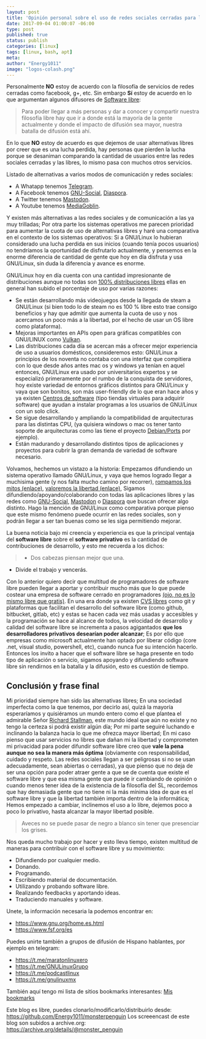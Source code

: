 ```yaml
---
layout: post
title: 'Opinión personal sobre el uso de redes sociales cerradas para la difusión del software libre'
date: 2017-09-04 01:00:07 -06:00
type: post
published: true
status: publish
categories: [linux]
tags: [linux, bash, apt]
meta:
author: "Energy1011"
image: "logos-colash.png"
---
```


Personalmente **NO** estoy de acuerdo con la filosofía de servicios de redes cerradas como facebook, g+, etc. Sin embargo **Sí** estoy de acuerdo en lo que argumentan algunos difusores de [Software libre](https://www.gnu.org/philosophy/free-sw.es.html):

> Para poder llegar a más personas y dar a conocer y compartir nuestra filosofía libre hay que ir a donde está la mayoría de la gente actualmente y donde el impacto de difusión sea mayor, nuestra batalla de difusión está ahí.

En lo que **NO** estoy de acuerdo es que dejemos de usar alternativas libres por creer que es una lucha perdida, hay personas que pierden la lucha porque se desaniman comparando la cantidad de usuarios entre las redes sociales cerradas y las libres, lo mismo pasa con muchos otros servicios.

Listado de alternativas a varios modos de comunicación y redes sociales:
- A Whatapp tenemos [Telegram](https://telegram.org/).
- A Facebook tenemos [GNU-Social](https://gnu.io/social/try/), [Diaspora](https://www.joindiaspora.com/).
- A Twitter tenemos [Mastodon](https://mastodon.social/about).
- A Youtube tenemos [MediaGoblin](https://mediagoblin.org/).

Y existen más alternativas a las redes sociales y de comunicación a las ya muy trilladas; Por otra parte los sistemas operativos me parecen prioridad para aumentar la cuota de uso de alternativas libres y haré una comparativa en el contexto de los sistemas operativos: Si a GNU/Linux lo hubieran considerado una lucha perdida en sus inicios (cuando tenía pocos usuarios) no tendríamos la oportunidad de disfrutarlo actualmente, y pensemos en la enorme diferencia de cantidad de gente que hoy en día disfruta y usa GNU/Linux, sin duda la diferencia y avance es enorme.

GNU/Linux hoy en día cuenta con una cantidad impresionante de distribuciones aunque no todas son [100% distribuciones libres](https://www.gnu.org/distros/) ellas en general han subido el porcentaje de uso por varias razones:
- Se están desarrollando más videojuegos desde la llegada de steam a GNU/Linux (si bien todo lo de steam no es 100 % libre esto trae consigo beneficios y hay que admitir que aumenta la cuota de uso y nos acercamos un poco más a la libertad, por el hecho de usar un OS libre como plataforma).
- Mejoras importantes en APIs open para gráficas compatibles con GNU/LINUX como [Vulkan](https://es.wikipedia.org/wiki/Vulkan).
- Las distribuciones cada día se acercan más a ofrecer mejor experiencia de uso a usuarios domésticos, consideremos esto: GNU/Linux a principios de los noventa no contaba con una interfaz que compitiera con lo que desde años antes mac os y windows ya tenían en aquel entonces, GNU/Linux era usado por universitarios expertos y se especializó primeramente por el rumbo de la conquista de servidores, hoy existe variedad de entornos gráficos distintos para GNU/Linux y vaya que son bonitos, son más user-friendly de lo que eran hace años y ya existen [Centros de software](https://es.wikipedia.org/wiki/Centro_de_software_de_Ubuntu) (tipo tiendas virtuales para adquirir software) que ayudan a instalar programas a los usuarios de GNU/Linux con un solo click.
- Se sigue desarrollando y ampliando la compatibilidad de arquitecturas para las distintas CPU, (ya quisiera windows o mac os tener tanto soporte de arquitecturas como las tiene el proyecto [Debian/Ports](https://www.debian.org/ports/index.es.html) por ejemplo).
- Están madurando y desarrollando distintos tipos de aplicaciones y proyectos para cubrir la gran demanda de variedad de software necesario.

Volvamos, hechemos un vistazo a la historia: Empezamos difundiendo un sistema operativo llamado GNU/Linux, y vaya que hemos logrado llegar a muchisima gente (y nos falta mucho camino por recorrer), [rompamos los mitos (enlace)](https://energy1011.github.io/monsterpenguin/post/2017/06/07/mitos-de-gnulinux-y-el-software-libre.html), [valoremos la libertad (enlace)](https://energy1011.github.io/monsterpenguin/post/2016/12/29/gnulinux-y-la-libertad.html), Sigamos difundiendo/apoyando/colaborando con todas las aplicaciones libres y las redes como [GNU-Social](https://gnu.io/social/try/), [Mastodon](https://mastodon.social/about) o [Diaspora](https://www.joindiaspora.com/) que buscan ofrecer algo distinto. Hago la mención de GNU/Linux como comparativa porque pienso que este mismo fenómeno puede ocurrir en las redes sociales, son y podrán llegar a ser tan buenas como se les siga permitiendo mejorar.

La buena noticia bajo mi creencia y experiencia es que la principal ventaja del **software libre** sobre el **software privativo** es la cantidad de contribuciones de desarrollo, y esto me recuerda a los dichos:
> - Dos cabezas piensan mejor que una.
- Divide el trabajo y vencerás.

Con lo anterior quiero decir que multitud de programadores de software libre pueden llegar a aportar y contribuir mucho más que lo que puede costear una empresa de software cerrado en programadores [(ojo, no es lo mismo libre que gratis)](https://blog.desdelinux.net/cual-es-la-diferencia-entre-el-software-libre-y-el-software-gratuito/). En una era donde ya existen [CVS libres](https://es.wikipedia.org/wiki/CVS) como git y plataformas que facilitan el desarrollo del software libre (como github, bitbucket, gitlab, etc) y estas se hacen cada vez más usadas y accesibles y la programación se hace al alcance de todos, la velocidad de desarrollo y calidad del software libre se incrementa a pasos agigantados **que los desarrolladores privativos desearían poder alcanzar**; Es por ello que empresas como microsoft actualmente han optado por liberar código (core .net, visual studio, powershell, etc), cuando nunca fue su intención hacerlo. Entonces los invito a hacer que el software libre se haga presente en todo tipo de aplicación o servicio, sigamos apoyando y difundiendo software libre sin rendirnos en la batalla y la difusión, esto es cuestión de tiempo.

## Conclusión y frase final
Mi prioridad siempre han sido las alternativas libres; En una sociedad imperfecta como la que tenemos, por decirlo así, quizá la mayoría esperaríamos y quisiéramos un mundo entero como el que plantea el admirable Señor [Richard Stallman](https://stallman.org/), este mundo ideal que aún no existe y no tengo la certeza si podrá existir algún día; Por mi parte seguiré luchando e inclinando la balanza hacia lo que me ofrezca mayor libertad; En mi caso pienso que usar servicios no libres que dañan mi la libertad y comprometen mi privacidad para poder difundir software libre creo que **vale la pena aunque no sea la manera más óptima** (obviamente con responsabilidad, cuidado y respeto. Las redes sociales llegan a ser peligrosas si no se usan adecuadamente, sean abiertas o cerradas), ya que pienso que no deja de ser una opción para poder atraer gente a que se de cuenta que existe el software libre y que esa misma gente que puede ir cambiando de opinión o cuando menos tener idea de la existencia de la filosofía del SL, recordemos que hay demasiada gente que no tiene ni la más mínima idea de que es el software libre y que la libertad también importa dentro de la informática; Hemos empezado a cambiar, inclinemos el uso a lo libre, dejemos poco a poco lo privativo, hasta alcanzar la mayor libertad posible.


> Aveces no se puede pasar de negro a blanco sin tener que presenciar los grises.

Nos queda mucho trabajo por hacer y esto lleva tiempo, existen multitud de maneras para contribuir con el software libre y su movimiento:
- Difundiendo por cualquier medio.
- Donando.
- Programando.
- Escribiendo material de documentación.
- Utilizando y probando software libre.
- Realizando feedbacks y aportando ideas.
- Traduciendo manuales y software.

Unete, la información necesaria la podemos encontrar en:
- <https://www.gnu.org/home.es.html>
- <https://www.fsf.org/es>

Puedes unirte también a grupos de difusión de Hispano hablantes, por ejemplo en telegram:
- <https://t.me/maratonlinuxero>
- <https://t.me/GNULinuxGrupo>
- <https://t.me/podcastlinux>
- <https://t.me/gnulinuxmx>

También aquí tengo mi lista de sitios bookmarks interesantes:
[Mis bookmarks](https://energy1011.github.io/monsterpenguin/bookmarks/)

Este blog es libre, puedes clonarlo/modificarlo/distribuirlo desde: <https://github.com/Energy1011/monsterpenguin>
Los screeencast de este blog son subidos a archive.org: <https://archive.org/details/@monster_penguin>



